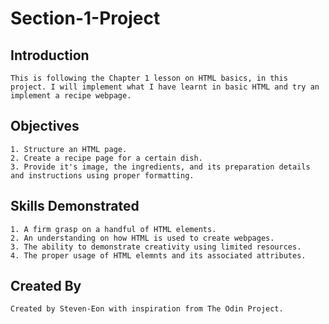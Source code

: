# Section-1-Project
## Introduction
    This is following the Chapter 1 lesson on HTML basics, in this project. I will implement what I have learnt in basic HTML and try an implement a recipe webpage.

## Objectives
    1. Structure an HTML page.
    2. Create a recipe page for a certain dish.
    3. Provide it's image, the ingredients, and its preparation details and instructions using proper formatting.

## Skills Demonstrated
    1. A firm grasp on a handful of HTML elements.
    2. An understanding on how HTML is used to create webpages.
    3. The ability to demonstrate creativity using limited resources.
    4. The proper usage of HTML elemnts and its associated attributes.

## Created By
    Created by Steven-Eon with inspiration from The Odin Project.